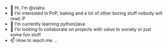 - 👋 Hi, I’m @vialra
- 👀 I’m interested in PnP, baking and a lot of other boring stuff nobody will read :P
- 🌱 I’m currently learning python/java
- 💞️ I’m looking to collaborate on projects with value to society or just some fun stuff
- 📫 How to reach me ...

<!---
TheRenegadeBro/TheRenegadeBro is a ✨ special ✨ repository because its `README.md` (this file) appears on your GitHub profile.
You can click the Preview link to take a look at your changes.
--->
